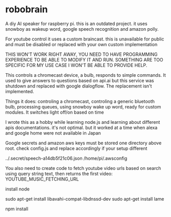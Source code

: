 # robobrain

A diy AI speaker for raspberry pi. this is an outdated project. it uses snowboy as wakeup word, google speech recognition and amazon polly.  

For youtube control it uses a custom braincast. this is unavailable for public and must be disabled or replaced with your own custom implementation

THIS WON'T WORK RIGHT AWAY, YOU NEED TO HAVE PROGRAMMING EXPERIENCE TO BE ABLE TO MODIFY IT AND RUN. SOMETHING ARE TOO SPECIFIC FOR MY USE CASE
I WON'T BE ABLE TO PROVIDE HELP.

This controls a chromecast device, a bulb, responds to simple commands.  It used to give answers to questions based on api.ai but this service
was shutdown and replaced with google dialogflow. The replacement isn't implemented.

Things it does: controling a chromecast, controling a generic bluetooth bulb, processing queues, using snowboy wake up word, ready for custom modules.
It switches light off/on based on time

I wrote this as a hobby while learning node.js and learning about different apis documentations. it's not optimal. but it worked at a time when
alexa and google home were not available in Japan

Google secrets and amazon aws keys must be stored one directory above root. check config.js and replace accordingly if your setup different

../.secret/speech-a14db5f21c06.json
/home/pi/.awsconfig

You also need to create code to fetch youtube video urls based on search using query string text, then returns the first video: YOUTUBE_MUSIC_FETCHING_URL

install node

sudo apt-get install libavahi-compat-libdnssd-dev
sudo apt-get install lame

npm install
